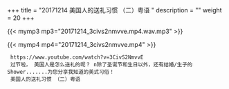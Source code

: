 +++
title = "20171214  美国人的送礼习惯 （二）粤语 "
description = ""
weight = 20
+++

{{< mymp3 mp3="20171214_3civs2nmvve.mp4.wav.mp3" >}}

{{< mymp4 mp4="20171214_3civs2nmvve.mp4" >}}

     https://www.youtube.com/watch?v=3CivS2NmvvE 
     过节啦， 美国人是怎么送礼的呢？ n除了圣诞节和生日以外，还有结婚/生子的Shower.......为您分享我知道的美式习俗！ 
     美国人的送礼习惯 （二）粤语 
